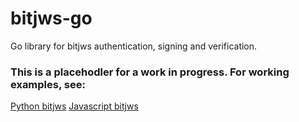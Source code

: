 # bitjws-go
Go library for bitjws authentication, signing and verification.

### This is a placehodler for a work in progress. For working examples, see:

[Python bitjws](https://github.com/deginner/bitjws)
[Javascript bitjws](https://github.com/deginner/bitjws-js)
